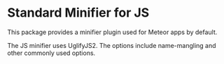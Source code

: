 Standard Minifier for JS
===

This package provides a minifier plugin used for Meteor apps by default.

The JS minifier uses UglifyJS2. The options include name-mangling and other
commonly used options.